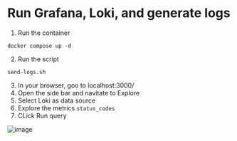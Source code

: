 # Run Grafana, Loki, and generate logs

1. Run the container

``` docker compose up -d ```

2. Run the script

``` send-logs.sh ```

3. In your browser, goo to localhost:3000/
4. Open the side bar and navitate to Explore
5. Select Loki as data source
6. Explore the metrics `status_codes`
7. CLick Run query

![image](https://github.com/tonypowa/alerting-notification-template-tutorial/assets/45235678/6d5c60a4-450b-499e-9fb2-d05eba6cf9ff)
